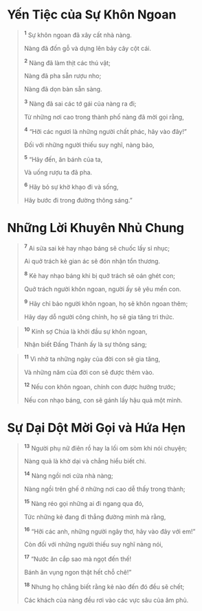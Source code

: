 # Yến Tiệc của Sự Khôn Ngoan

> <sup><b>1</b></sup> Sự khôn ngoan đã xây cất nhà nàng.
> 
> Nàng đã đốn gỗ và dựng lên bảy cây cột cái.
> 
> <sup><b>2</b></sup> Nàng đã làm thịt các thú vật;
> 
> Nàng đã pha sẵn rượu nho;
> 
> Nàng đã dọn bàn sẵn sàng.
> 
> <sup><b>3</b></sup> Nàng đã sai các tớ gái của nàng ra đi;
> 
> Từ những nơi cao trong thành phố nàng đã mời gọi rằng,
> 
> <sup><b>4</b></sup> “Hỡi các ngươi là những người chất phác, hãy vào đây!”
> 
> Ðối với những người thiếu suy nghĩ, nàng bảo,
> 
> <sup><b>5</b></sup> “Hãy đến, ăn bánh của ta,
> 
> Và uống rượu ta đã pha.
> 
> <sup><b>6</b></sup> Hãy bỏ sự khờ khạo đi và sống,
> 
> Hãy bước đi trong đường thông sáng.”
>

# Những Lời Khuyên Nhủ Chung

> <sup><b>7</b></sup> Ai sửa sai kẻ hay nhạo báng sẽ chuốc lấy sỉ nhục;
> 
> Ai quở trách kẻ gian ác sẽ đón nhận tổn thương.
> 
> <sup><b>8</b></sup> Kẻ hay nhạo báng khi bị quở trách sẽ oán ghét con;
> 
> Quở trách người khôn ngoan, người ấy sẽ yêu mến con.
> 
> <sup><b>9</b></sup> Hãy chỉ bảo người khôn ngoan, họ sẽ khôn ngoan thêm;
> 
> Hãy dạy dỗ người công chính, họ sẽ gia tăng tri thức.
>


> <sup><b>10</b></sup> Kính sợ Chúa là khởi đầu sự khôn ngoan,
> 
> Nhận biết Ðấng Thánh ấy là sự thông sáng;
>


> <sup><b>11</b></sup> Vì nhờ ta những ngày của đời con sẽ gia tăng,
> 
> Và những năm của đời con sẽ được thêm vào.
> 
> <sup><b>12</b></sup> Nếu con khôn ngoan, chính con được hưởng trước;
> 
> Nếu con nhạo báng, con sẽ gánh lấy hậu quả một mình.
>

# Sự Dại Dột Mời Gọi và Hứa Hẹn

> <sup><b>13</b></sup> Người phụ nữ điên rồ hay la lối om sòm khi nói chuyện;
> 
> Nàng quả là khờ dại và chẳng hiểu biết chi.
> 
> <sup><b>14</b></sup> Nàng ngồi nơi cửa nhà nàng;
> 
> Nàng ngồi trên ghế ở những nơi cao dễ thấy trong thành;
> 
> <sup><b>15</b></sup> Nàng réo gọi những ai đi ngang qua đó,
> 
> Tức những kẻ đang đi thẳng đường mình mà rằng,
> 
> <sup><b>16</b></sup> “Hỡi các anh, những người ngây thơ, hãy vào đây với em!”
> 
> Còn đối với những người thiếu suy nghĩ nàng nói,
> 
> <sup><b>17</b></sup> “Nước ăn cắp sao mà ngọt đến thế!
> 
> Bánh ăn vụng ngon thật hết chỗ chê!”
> 
> <sup><b>18</b></sup> Nhưng họ chẳng biết rằng kẻ nào đến đó đều sẽ chết;
> 
> Các khách của nàng đều rơi vào các vực sâu của âm phủ.
>

